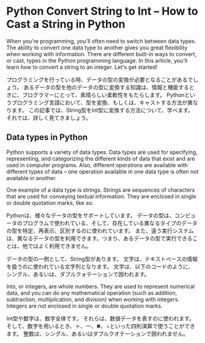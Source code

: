 # Python Convert String to Int – How to Cast a String in Python

When you're programming, you'll often need to switch between data types.
The ability to convert one data type to another gives you great flexibility when working with information.
There are different built-in ways to convert, or cast, types in the Python programming language.
In this article, you'll learn how to convert a string to an integer.
Let's get started!

プログラミングを行っている時、データの型の変換が必要となることがあるでしょう。
あるデータの型を他のデータの型に変換する知識は、情報と機能するときに、プログラマーにとって、素晴らしい柔軟性をもたらします。
Pythonというプログラミング言語において、型を変換、もしくは、キャストする方法が異なります。
この記事では、String型をInt型に変換する方法について、学べます。
それでは、詳しく見てきましょう。

## Data types in Python
Python supports a variety of data types.
Data types are used for specifying, representing, and categorizing the different kinds of data that exist and are used in computer programs.
Also, different operations are available with different types of data – one operation available in one data type is often not available in another.

One example of a data type is strings.
Strings are sequences of characters that are used for conveying textual information.
They are enclosed in single or double quotation marks, like so:

Pythonは、様々なデータの型をサポートしています。
データの型は、コンピュータのプログラムで使われている、そして、存在している異なるタイプのデータの型を特定、再表示、区別するのに使われています。
また、違う実行システムは、異なるデータの型を利用できます。つまり、あるデータの型で実行できることは、他ではよく利用できません。

データの型の一例として、String型があります。
文字は、テキストベースの情報を扱うのに使われている文字列となります。
文字は、以下のコードのように、シングル、あるいは、ダブルクォテーションで囲われます。

Ints, or integers, are whole numbers.
They are used to represent numerical data, and you can do any mathematical operation (such as addition, subtraction, multiplication, and division) when working with integers.
Integers are not enclosed in single or double quotation marks.

Int型や数字は、数字全体です。
それらは、数値データを表すのに使われます。そして、数字を用いるとき、＋、ー、✖︎、÷といった四則演算で使うことができます。
整数は、シングル、あるいはダブルクオテーションで囲われません。


